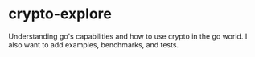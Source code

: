 # crypto-explore
Understanding go's capabilities and how to use crypto in the go world.  I also want to add examples, benchmarks, and tests.
